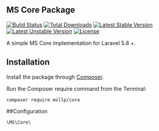 ## MS Core Package
[![Build Status](https://travis-ci.org/msllp/core.png?branch=master)](https://www.millionsllp.com)
[![Total Downloads](https://poser.pugx.org/msllp/core/downloads.png)](https://www.millionsllp.com)
[![Latest Stable Version](https://poser.pugx.org/msllp/core/v/stable)](https://www.millionsllp.com)
[![Latest Unstable Version](https://poser.pugx.org/msllp/core/v/unstable)](https://www.millionsllp.com)
[![License](https://poser.pugx.org/msllp/core/license)](https://www.millionsllp.com)

A simple MS Core implementation for Laravel 5.8 +.

## Installation

Install the package through [Composer](http://getcomposer.org/). 

Run the Composer require command from the Terminal:

    composer require msllp/core
 
 ##Configuration
    
    \MS\Core\